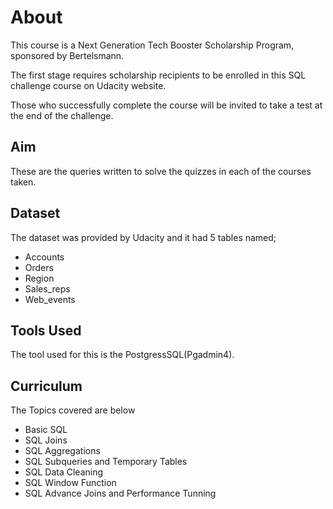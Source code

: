 # About
This course is a Next Generation Tech Booster Scholarship Program, sponsored by Bertelsmann.

The first stage requires scholarship recipients to be enrolled in this SQL challenge course on Udacity website. 

Those who successfully complete the course will be invited to take a test at the end of the challenge.

## Aim
These are the queries written to solve the quizzes in each of the courses taken.

## Dataset
The dataset was provided by Udacity and it had 5 tables named;
- Accounts
- Orders
- Region
- Sales_reps
- Web_events

## Tools Used

The tool used for this is the PostgressSQL(Pgadmin4).

## Curriculum
The Topics covered are below
- Basic SQL
- SQL Joins
- SQL Aggregations
- SQL Subqueries and Temporary Tables
- SQL Data Cleaning
- SQL Window Function
- SQL Advance Joins and Performance Tunning
